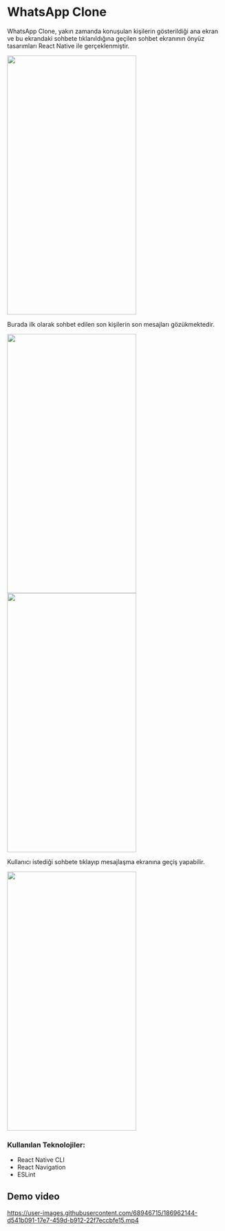 # WhatsApp Clone
WhatsApp Clone, yakın zamanda konuşulan kişilerin gösterildiği ana ekran ve bu ekrandaki sohbete tıklanıldığına geçilen sohbet ekranının önyüz tasarımları React Native ile gerçeklenmiştir. 

<img src="https://user-images.githubusercontent.com/68946715/186958242-bf16ccbf-5db5-4df7-b4b1-fed434ce5477.png" width="300" height="600">

Burada ilk olarak sohbet edilen son kişilerin son mesajları gözükmektedir. 



<p float="left">
<img src="https://user-images.githubusercontent.com/68946715/186958235-1a5b049b-5428-492a-a36b-a5212078531b.png" width="300" height="600">


<img src="https://user-images.githubusercontent.com/68946715/186958240-34dfd4b3-a18d-4bfa-95fe-10171266014d.png" width="300" height="600">

</p>

Kullanıcı istediği sohbete tıklayıp mesajlaşma ekranına geçiş yapabilir.

<img src="https://user-images.githubusercontent.com/68946715/186958226-8b1dcfc8-7b75-4618-aad0-b3251c215e84.png" width="300" height="600">

### Kullanılan Teknolojiler:
- React Native CLI
- React Navigation 
- ESLint

## Demo video

https://user-images.githubusercontent.com/68946715/186962144-d541b091-17e7-459d-b912-22f7eccbfe15.mp4

